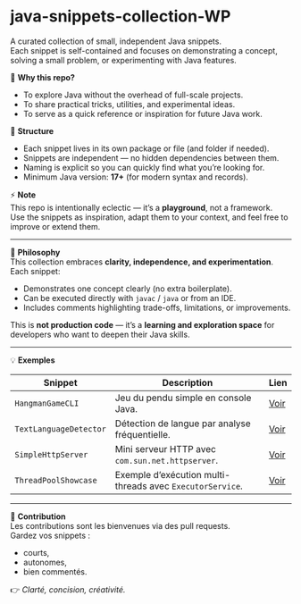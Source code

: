 # java-snippets-collection-WP

A curated collection of small, independent Java snippets.  
Each snippet is self-contained and focuses on demonstrating a concept, solving a small problem, or experimenting with Java features.

🚀 **Why this repo?**  
- To explore Java without the overhead of full-scale projects.  
- To share practical tricks, utilities, and experimental ideas.  
- To serve as a quick reference or inspiration for future Java work.  

📂 **Structure**  
- Each snippet lives in its own package or file (and folder if needed).  
- Snippets are independent — no hidden dependencies between them.  
- Naming is explicit so you can quickly find what you’re looking for.  
- Minimum Java version: **17+** (for modern syntax and records).  

⚡ **Note**  
This repo is intentionally eclectic — it’s a **playground**, not a framework.  
Use the snippets as inspiration, adapt them to your context, and feel free to improve or extend them.  

---

🧠 **Philosophy**  
This collection embraces **clarity, independence, and experimentation**.  
Each snippet:
- Demonstrates one concept clearly (no extra boilerplate).  
- Can be executed directly with `javac` / `java` or from an IDE.  
- Includes comments highlighting trade-offs, limitations, or improvements.

This is **not production code** — it’s a **learning and exploration space** for developers who want to deepen their Java skills.

---

💡 **Exemples**

| Snippet | Description | Lien |
|----------|--------------|------|
| `HangmanGameCLI` | Jeu du pendu simple en console Java. | [Voir](https://github.com/hugoegry/java-snippets-collection-WP/tree/main/src/snippets/games/HangmanGameCLI.java) |
| `TextLanguageDetector` | Détection de langue par analyse fréquentielle. | [Voir](https://github.com/hugoegry/java-snippets-collection-WP/blob/main/src/snippets/ai/TextLanguageDetector.java) |
| `SimpleHttpServer` | Mini serveur HTTP avec `com.sun.net.httpserver`. | [Voir](https://github.com/hugoegry/java-snippets-collection-WP/tree/main/src/snippets/network/SimpleHttpServer.java) |
| `ThreadPoolShowcase` | Exemple d’exécution multi-threads avec `ExecutorService`. | [Voir](https://github.com/hugoegry/java-snippets-collection-WP/tree/main/src/snippets/concurrency/ThreadPoolShowcase.java) |

---

🧩 **Contribution**  
Les contributions sont les bienvenues via des pull requests.  
Gardez vos snippets :
- courts,  
- autonomes,  
- bien commentés.  

👉 *Clarté, concision, créativité.*
